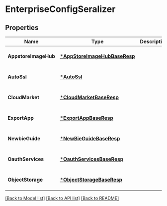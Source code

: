 # EnterpriseConfigSeralizer

## Properties
Name | Type | Description | Notes
------------ | ------------- | ------------- | -------------
**AppstoreImageHub** | [***AppStoreImageHubBaseResp**](AppStoreImageHubBaseResp.md) |  | [optional] [default to null]
**AutoSsl** | [***AutoSsl**](AutoSSL.md) |  | [optional] [default to null]
**CloudMarket** | [***CloudMarketBaseResp**](CloudMarketBaseResp.md) |  | [optional] [default to null]
**ExportApp** | [***ExportAppBaseResp**](ExportAppBaseResp.md) |  | [optional] [default to null]
**NewbieGuide** | [***NewBieGuideBaseResp**](NewBieGuideBaseResp.md) |  | [optional] [default to null]
**OauthServices** | [***OauthServicesBaseResp**](OauthServicesBaseResp.md) |  | [optional] [default to null]
**ObjectStorage** | [***ObjectStorageBaseResp**](ObjectStorageBaseResp.md) |  | [optional] [default to null]

[[Back to Model list]](../README.md#documentation-for-models) [[Back to API list]](../README.md#documentation-for-api-endpoints) [[Back to README]](../README.md)


